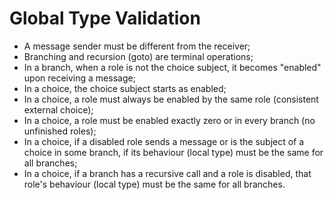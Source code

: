 # Global Type Validation

- A message sender must be different from the receiver;
- Branching and recursion (goto) are terminal operations;
- In a branch, when a role is not the choice subject, it becomes "enabled" upon receiving a message;
- In a choice, the choice subject starts as enabled;
- In a choice, a role must always be enabled by the same role (consistent external choice);
- In a choice, a role must be enabled exactly zero or in every branch (no unfinished roles);
- In a choice, if a disabled role sends a message or is the subject of a choice in some branch, if its behaviour (local
  type) must be the same for all branches;
- In a choice, if a branch has a recursive call and a role is disabled, that role's behaviour (local type) must be the
  same for all branches.
